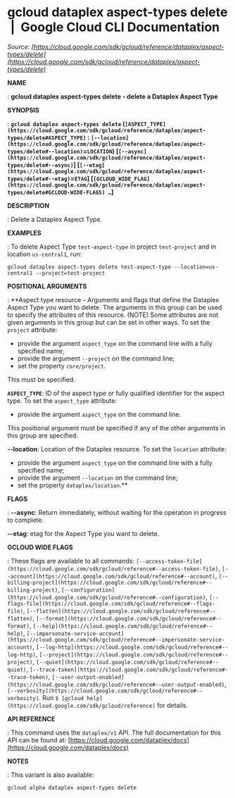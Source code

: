 # gcloud dataplex aspect-types delete  |  Google Cloud CLI Documentation

*Source: [https://cloud.google.com/sdk/gcloud/reference/dataplex/aspect-types/delete](https://cloud.google.com/sdk/gcloud/reference/dataplex/aspect-types/delete)*

**NAME**

: **gcloud dataplex aspect-types delete - delete a Dataplex Aspect Type**

**SYNOPSIS**

: **`gcloud dataplex aspect-types delete` (`[ASPECT_TYPE](https://cloud.google.com/sdk/gcloud/reference/dataplex/aspect-types/delete#ASPECT_TYPE)` : `[--location](https://cloud.google.com/sdk/gcloud/reference/dataplex/aspect-types/delete#--location)`=`LOCATION`) [`[--async](https://cloud.google.com/sdk/gcloud/reference/dataplex/aspect-types/delete#--async)`] [`[--etag](https://cloud.google.com/sdk/gcloud/reference/dataplex/aspect-types/delete#--etag)`=`ETAG`] [`[GCLOUD_WIDE_FLAG](https://cloud.google.com/sdk/gcloud/reference/dataplex/aspect-types/delete#GCLOUD-WIDE-FLAGS) …`]**

**DESCRIPTION**

: Delete a Dataplex Aspect Type.

**EXAMPLES**

: To delete Aspect Type `test-aspect-type` in project
`test-project` and in location `us-central1`, run:

```
gcloud dataplex aspect-types delete test-aspect-type --location=us-central1 --project=test-project
```

**POSITIONAL ARGUMENTS**

: **Aspect type resource - Arguments and flags that define the Dataplex Aspect Type
you want to delete. The arguments in this group can be used to specify the
attributes of this resource. (NOTE) Some attributes are not given arguments in
this group but can be set in other ways.
To set the `project` attribute:

- provide the argument `aspect_type` on the command line with a fully
specified name;
- provide the argument `--project` on the command line;
- set the property `core/project`.

This must be specified.

**`ASPECT_TYPE`**:
ID of the aspect type or fully qualified identifier for the aspect type.
To set the `aspect_type` attribute:

- provide the argument `aspect_type` on the command line.

This positional argument must be specified if any of the other arguments in this
group are specified.

**--location**:
Location of the Dataplex resource.
To set the `location` attribute:

- provide the argument `aspect_type` on the command line with a fully
specified name;
- provide the argument `--location` on the command line;
- set the property `dataplex/location`.**

**FLAGS**

: **--async**:
Return immediately, without waiting for the operation in progress to complete.

**--etag**:
etag for the Aspect Type you want to delete.

**GCLOUD WIDE FLAGS**

: These flags are available to all commands: `[--access-token-file](https://cloud.google.com/sdk/gcloud/reference#--access-token-file)`,
`[--account](https://cloud.google.com/sdk/gcloud/reference#--account)`, `[--billing-project](https://cloud.google.com/sdk/gcloud/reference#--billing-project)`,
`[--configuration](https://cloud.google.com/sdk/gcloud/reference#--configuration)`,
`[--flags-file](https://cloud.google.com/sdk/gcloud/reference#--flags-file)`,
`[--flatten](https://cloud.google.com/sdk/gcloud/reference#--flatten)`, `[--format](https://cloud.google.com/sdk/gcloud/reference#--format)`, `[--help](https://cloud.google.com/sdk/gcloud/reference#--help)`, `[--impersonate-service-account](https://cloud.google.com/sdk/gcloud/reference#--impersonate-service-account)`,
`[--log-http](https://cloud.google.com/sdk/gcloud/reference#--log-http)`,
`[--project](https://cloud.google.com/sdk/gcloud/reference#--project)`, `[--quiet](https://cloud.google.com/sdk/gcloud/reference#--quiet)`, `[--trace-token](https://cloud.google.com/sdk/gcloud/reference#--trace-token)`, `[--user-output-enabled](https://cloud.google.com/sdk/gcloud/reference#--user-output-enabled)`,
`[--verbosity](https://cloud.google.com/sdk/gcloud/reference#--verbosity)`.
Run `$ [gcloud help](https://cloud.google.com/sdk/gcloud/reference)` for details.

**API REFERENCE**

: This command uses the `dataplex/v1` API. The full documentation for
this API can be found at: [https://cloud.google.com/dataplex/docs](https://cloud.google.com/dataplex/docs)

**NOTES**

: This variant is also available:

```
gcloud alpha dataplex aspect-types delete
```